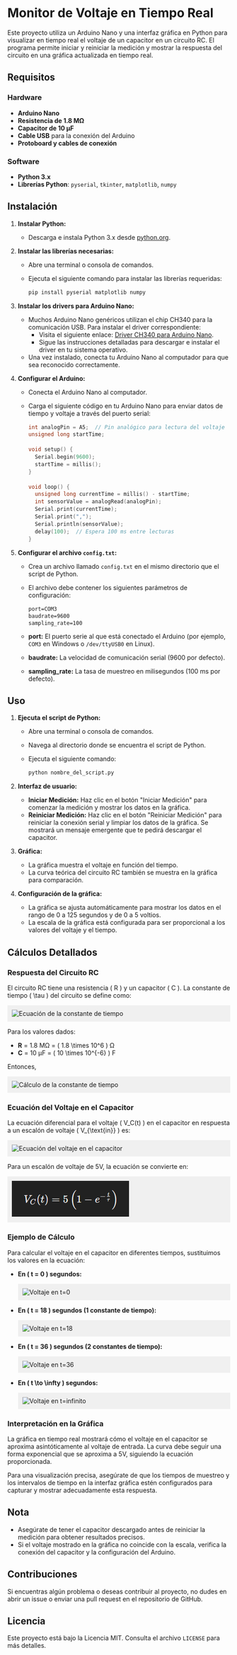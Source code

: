 # Monitor de Voltaje en Tiempo Real

Este proyecto utiliza un Arduino Nano y una interfaz gráfica en Python para visualizar en tiempo real el voltaje de un capacitor en un circuito RC. El programa permite iniciar y reiniciar la medición y mostrar la respuesta del circuito en una gráfica actualizada en tiempo real.

## Requisitos

### Hardware

- **Arduino Nano**
- **Resistencia de 1.8 MΩ**
- **Capacitor de 10 μF**
- **Cable USB** para la conexión del Arduino
- **Protoboard y cables de conexión**

### Software

- **Python 3.x**
- **Librerías Python**: `pyserial`, `tkinter`, `matplotlib`, `numpy`

## Instalación

1. **Instalar Python:**
   - Descarga e instala Python 3.x desde [python.org](https://www.python.org/downloads/).

2. **Instalar las librerías necesarias:**
   - Abre una terminal o consola de comandos.
   - Ejecuta el siguiente comando para instalar las librerías requeridas:

     ```bash
     pip install pyserial matplotlib numpy
     ```

3. **Instalar los drivers para Arduino Nano:**
   - Muchos Arduino Nano genéricos utilizan el chip CH340 para la comunicación USB. Para instalar el driver correspondiente:
     - Visita el siguiente enlace: [Driver CH340 para Arduino Nano](https://www.geekfactory.mx/tutoriales-arduino/driver-ch340-para-arduino-chinos-o-genericos/).
     - Sigue las instrucciones detalladas para descargar e instalar el driver en tu sistema operativo.
   - Una vez instalado, conecta tu Arduino Nano al computador para que sea reconocido correctamente.

4. **Configurar el Arduino:**
   - Conecta el Arduino Nano al computador.
   - Carga el siguiente código en tu Arduino Nano para enviar datos de tiempo y voltaje a través del puerto serial:

     ```cpp
     int analogPin = A5;  // Pin analógico para lectura del voltaje
     unsigned long startTime;

     void setup() {
       Serial.begin(9600);
       startTime = millis();
     }

     void loop() {
       unsigned long currentTime = millis() - startTime;
       int sensorValue = analogRead(analogPin);
       Serial.print(currentTime);
       Serial.print(",");
       Serial.println(sensorValue);
       delay(100);  // Espera 100 ms entre lecturas
     }
     ```

5. **Configurar el archivo `config.txt`:**
   - Crea un archivo llamado `config.txt` en el mismo directorio que el script de Python.
   - El archivo debe contener los siguientes parámetros de configuración:

     ```plaintext
     port=COM3
     baudrate=9600
     sampling_rate=100
     ```

   - **port:** El puerto serie al que está conectado el Arduino (por ejemplo, `COM3` en Windows o `/dev/ttyUSB0` en Linux).
   - **baudrate:** La velocidad de comunicación serial (9600 por defecto).
   - **sampling_rate:** La tasa de muestreo en milisegundos (100 ms por defecto).

## Uso

1. **Ejecuta el script de Python:**
   - Abre una terminal o consola de comandos.
   - Navega al directorio donde se encuentra el script de Python.
   - Ejecuta el siguiente comando:

     ```bash
     python nombre_del_script.py
     ```

2. **Interfaz de usuario:**
   - **Iniciar Medición:** Haz clic en el botón "Iniciar Medición" para comenzar la medición y mostrar los datos en la gráfica.
   - **Reiniciar Medición:** Haz clic en el botón "Reiniciar Medición" para reiniciar la conexión serial y limpiar los datos de la gráfica. Se mostrará un mensaje emergente que te pedirá descargar el capacitor.

3. **Gráfica:**
   - La gráfica muestra el voltaje en función del tiempo.
   - La curva teórica del circuito RC también se muestra en la gráfica para comparación.

4. **Configuración de la gráfica:**
   - La gráfica se ajusta automáticamente para mostrar los datos en el rango de 0 a 125 segundos y de 0 a 5 voltios.
   - La escala de la gráfica está configurada para ser proporcional a los valores del voltaje y el tiempo.

## Cálculos Detallados

### Respuesta del Circuito RC

El circuito RC tiene una resistencia \( R \) y un capacitor \( C \). La constante de tiempo \( \tau \) del circuito se define como:

<p style="background-color: #f0f0f0; padding: 10px;">
<img src="https://latex.codecogs.com/svg.latex?%5Ctau%20%3D%20R%20%5Ccdot%20C" alt="Ecuación de la constante de tiempo" style="background-color: #f0f0f0;">
</p>

Para los valores dados:

- **R** = 1.8 MΩ = \( 1.8 \times 10^6 \) Ω
- **C** = 10 μF = \( 10 \times 10^{-6} \) F

Entonces,

<p style="background-color: #f0f0f0; padding: 10px;">
<img src="https://latex.codecogs.com/svg.latex?%5Ctau%20%3D%201.8%20%5Ctimes%2010%5E6%20%5Ccdot%2010%20%5Ctimes%2010%5E%7B-6%7D%20%3D%2018%20%5Ctext%7Bs%7D" alt="Cálculo de la constante de tiempo" style="background-color: #f0f0f0;">
</p>

### Ecuación del Voltaje en el Capacitor

La ecuación diferencial para el voltaje \( V_C(t) \) en el capacitor en respuesta a un escalón de voltaje \( V_{\text{in}} \) es:

<p style="background-color: #f0f0f0; padding: 10px;">
<img src="https://latex.codecogs.com/svg.latex?V_C%28t%29%20%3D%20V_%7Bin%7D%20%5Cleft%281%20-%20e%5E%7B-%5Cfrac%7Bt%7D%7B%5Ctau%7D%7D%5Cright%29" alt="Ecuación del voltaje en el capacitor" style="background-color: #f0f0f0;">
</p>

Para un escalón de voltaje de 5V, la ecuación se convierte en:

<p style="background-color: #f0f0f0; padding: 10px;">
<img src="Ec_Vol_Cap.png" alt="Ecuación del voltaje para un escalón de 5V" style="background-color: #f0f0f0;">
</p>

### Ejemplo de Cálculo

Para calcular el voltaje en el capacitor en diferentes tiempos, sustituimos los valores en la ecuación:

- **En \( t = 0 \) segundos:**

  <p style="background-color: #f0f0f0; padding: 10px;">
  <img src="https://latex.codecogs.com/svg.latex?V_C%280%29%20%3D%205%20%5Cleft%281%20-%20e%5E%7B0%7D%5Cright%29%20%3D%205%20%5Cleft%281%20-%201%5Cright%29%20%3D%200%20%5Ctext%7BV%7D" alt="Voltaje en t=0" style="background-color: #f0f0f0;">
  </p>

- **En \( t = 18 \) segundos (1 constante de tiempo):**

  <p style="background-color: #f0f0f0; padding: 10px;">
  <img src="https://latex.codecogs.com/svg.latex?V_C%2818%29%20%3D%205%20%5Cleft%281%20-%20e%5E%7B-%31%7D%5Cright%29%20%5Capprox%205%20%5Cleft%281%20-%200.3679%5Cright%29%20%5Capprox%205%20%5Ctimes%200.6321%20%5Capprox%203.16%20%5Ctext%7BV%7D" alt="Voltaje en t=18" style="background-color: #f0f0f0;">
  </p>

- **En \( t = 36 \) segundos (2 constantes de tiempo):**

  <p style="background-color: #f0f0f0; padding: 10px;">
  <img src="https://latex.codecogs.com/svg.latex?V_C%2836%29%20%3D%205%20%5Cleft%281%20-%20e%5E%7B-%32%7D%5Cright%29%20%5Capprox%205%20%5Cleft%281%20-%200.1353%5Cright%29%20%5Capprox%205%20%5Ctimes%200.8647%20%5Capprox%204.32%20%5Ctext%7BV%7D" alt="Voltaje en t=36" style="background-color: #f0f0f0;">
  </p>

- **En \( t \to \infty \) segundos:**

  <p style="background-color: #f0f0f0; padding: 10px;">
  <img src="https://latex.codecogs.com/svg.latex?V_C%28%5Cinfty%29%20%3D%205%20%5Cleft%281%20-%20e%5E%7B-%5Cinfty%7D%5Cright%29%20%3D%205%20%5Cleft%281%20-%200%5Cright%29%20%3D%205%20%5Ctext%7BV%7D" alt="Voltaje en t=infinito" style="background-color: #f0f0f0;">
  </p>

### Interpretación en la Gráfica

La gráfica en tiempo real mostrará cómo el voltaje en el capacitor se aproxima asintóticamente al voltaje de entrada. La curva debe seguir una forma exponencial que se aproxima a 5V, siguiendo la ecuación proporcionada. 

Para una visualización precisa, asegúrate de que los tiempos de muestreo y los intervalos de tiempo en la interfaz gráfica estén configurados para capturar y mostrar adecuadamente esta respuesta.

## Nota

- Asegúrate de tener el capacitor descargado antes de reiniciar la medición para obtener resultados precisos.
- Si el voltaje mostrado en la gráfica no coincide con la escala, verifica la conexión del capacitor y la configuración del Arduino.

## Contribuciones

Si encuentras algún problema o deseas contribuir al proyecto, no dudes en abrir un issue o enviar una pull request en el repositorio de GitHub.

## Licencia

Este proyecto está bajo la Licencia MIT. Consulta el archivo `LICENSE` para más detalles.

